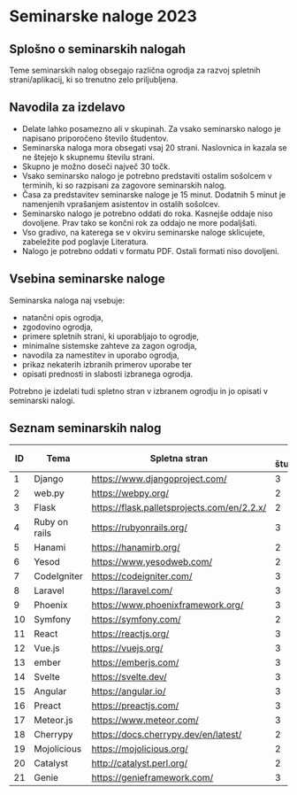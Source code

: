 # Seminarske naloge 2023

## Splošno o seminarskih nalogah
Teme seminarskih nalog obsegajo različna ogrodja za razvoj spletnih strani/aplikacij, ki
so trenutno zelo priljubljena.

## Navodila za izdelavo

- Delate lahko posamezno ali v skupinah. Za vsako seminarsko nalogo je napisano priporočeno število študentov.
- Seminarska naloga mora obsegati vsaj 20 strani. Naslovnica in kazala se ne štejejo k skupnemu številu strani.
- Skupno je možno doseči največ 30 točk.
- Vsako seminarsko nalogo je potrebno predstaviti ostalim sošolcem v terminih, ki so razpisani za zagovore seminarskih nalog.
- Časa za predstavitev seminarske naloge je 15 minut. Dodatnih 5 minut je namenjenih vprašanjem asistentov in ostalih sošolcev.
- Seminarsko nalogo je potrebno oddati do roka. Kasnejše oddaje niso dovoljene. Prav tako se končni rok za oddajo ne more podaljšati.
- Vso gradivo, na katerega se v okviru seminarske naloge sklicujete, zabeležite pod poglavje Literatura.
- Nalogo je potrebno oddati v formatu PDF. Ostali formati niso dovoljeni.

## Vsebina seminarske naloge

Seminarska naloga naj vsebuje:
- natančni opis ogrodja,
- zgodovino ogrodja,
- primere spletnih strani, ki uporabljajo to ogrodje,
- minimalne sistemske zahteve za zagon ogrodja,
- navodila za namestitev in uporabo ogrodja,
- prikaz nekaterih izbranih primerov uporabe ter
- opisati prednosti in slabosti izbranega ogrodja.

Potrebno je izdelati tudi spletno stran v izbranem ogrodju in jo opisati v seminarski nalogi.

## Seznam seminarskih nalog

| ID  | Tema          | Spletna stran                               | Št. študentov |
|-----|---------------|---------------------------------------------|---------------|
| 1   | Django        | https://www.djangoproject.com/              | 3             |
| 2   | web.py        | https://webpy.org/                          | 2             |
| 3   | Flask         | https://flask.palletsprojects.com/en/2.2.x/ | 2             |
| 4   | Ruby on rails | https://rubyonrails.org/                    | 3             |
| 5   | Hanami        | https://hanamirb.org/                       | 2             |
| 6   | Yesod         | https://www.yesodweb.com/                   | 2             |
| 7   | CodeIgniter   | https://codeigniter.com/                    | 3             |
| 8   | Laravel       | https://laravel.com/                        | 3             |
| 9   | Phoenix       | https://www.phoenixframework.org/           | 3             |
| 10  | Symfony       | https://symfony.com/                        | 2             |
| 11  | React         | https://reactjs.org/                        | 3             |
| 12  | Vue.js        | https://vuejs.org/                          | 3             |
| 13  | ember         | https://emberjs.com/                        | 3             |
| 14  | Svelte        | https://svelte.dev/                         | 3             |
| 15  | Angular       | https://angular.io/                         | 3             |
| 16  | Preact        | https://preactjs.com/                       | 3             |
| 17  | Meteor.js     | https://www.meteor.com/                     | 3             |
| 18  | Cherrypy      | https://docs.cherrypy.dev/en/latest/        | 2             |
| 19  | Mojolicious   | https://mojolicious.org/                    | 2             |
| 20  | Catalyst      | http://catalyst.perl.org/                   | 2             |
| 21  | Genie         | https://genieframework.com/                 | 3             |
